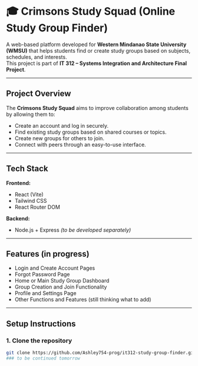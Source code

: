 # 🎓 Crimsons Study Squad (Online Study Group Finder)

A web-based platform developed for **Western Mindanao State University (WMSU)** that helps students find or create study groups based on subjects, schedules, and interests.  
This project is part of **IT 312 – Systems Integration and Architecture Final Project**.

---

## Project Overview
The **Crimsons Study Squad** aims to improve collaboration among students by allowing them to:
- Create an account and log in securely.
- Find existing study groups based on shared courses or topics.
- Create new groups for others to join.
- Connect with peers through an easy-to-use interface.

---

## Tech Stack

**Frontend:**  
- React (Vite)
- Tailwind CSS  
- React Router DOM  

**Backend:**  
- Node.js + Express *(to be developed separately)*   

---

## Features (in progress)
- Login and Create Account Pages  
- Forgot Password Page  
- Home or Main Study Group Dashboard 
- Group Creation and Join Functionality  
- Profile and Settings Page  
- Other Functions and Features (still thinking what to add)

---

## Setup Instructions

### 1. Clone the repository
```bash
git clone https://github.com/Ashley754-prog/it312-study-group-finder.git
### to be continued tomorrow